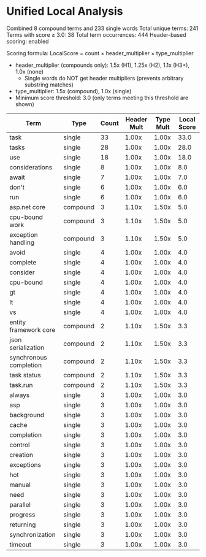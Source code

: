 # Unified Local Analysis

Combined 8 compound terms and 233 single words
Total unique terms: 241
Terms with score ≥ 3.0: 38
Total term occurrences: 444
Header-based scoring: enabled

Scoring formula: LocalScore = count × header_multiplier × type_multiplier
- header_multiplier (compounds only): 1.5x (H1), 1.25x (H2), 1.1x (H3+), 1.0x (none)
  - Single words do NOT get header multipliers (prevents arbitrary substring matches)
- type_multiplier: 1.5x (compound), 1.0x (single)
- Minimum score threshold: 3.0 (only terms meeting this threshold are shown)

| Term | Type | Count | Header Mult | Type Mult | Local Score |
|------|------|-------|-------------|-----------|-------------|
| task | single | 33 | 1.00x | 1.00x | 33.0 |
| tasks | single | 28 | 1.00x | 1.00x | 28.0 |
| use | single | 18 | 1.00x | 1.00x | 18.0 |
| considerations | single | 8 | 1.00x | 1.00x | 8.0 |
| await | single | 7 | 1.00x | 1.00x | 7.0 |
| don't | single | 6 | 1.00x | 1.00x | 6.0 |
| run | single | 6 | 1.00x | 1.00x | 6.0 |
| asp.net core | compound | 3 | 1.10x | 1.50x | 5.0 |
| cpu-bound work | compound | 3 | 1.10x | 1.50x | 5.0 |
| exception handling | compound | 3 | 1.10x | 1.50x | 5.0 |
| avoid | single | 4 | 1.00x | 1.00x | 4.0 |
| complete | single | 4 | 1.00x | 1.00x | 4.0 |
| consider | single | 4 | 1.00x | 1.00x | 4.0 |
| cpu-bound | single | 4 | 1.00x | 1.00x | 4.0 |
| gt | single | 4 | 1.00x | 1.00x | 4.0 |
| lt | single | 4 | 1.00x | 1.00x | 4.0 |
| vs | single | 4 | 1.00x | 1.00x | 4.0 |
| entity framework core | compound | 2 | 1.10x | 1.50x | 3.3 |
| json serialization | compound | 2 | 1.10x | 1.50x | 3.3 |
| synchronous completion | compound | 2 | 1.10x | 1.50x | 3.3 |
| task status | compound | 2 | 1.10x | 1.50x | 3.3 |
| task.run | compound | 2 | 1.10x | 1.50x | 3.3 |
| always | single | 3 | 1.00x | 1.00x | 3.0 |
| asp | single | 3 | 1.00x | 1.00x | 3.0 |
| background | single | 3 | 1.00x | 1.00x | 3.0 |
| cache | single | 3 | 1.00x | 1.00x | 3.0 |
| completion | single | 3 | 1.00x | 1.00x | 3.0 |
| control | single | 3 | 1.00x | 1.00x | 3.0 |
| creation | single | 3 | 1.00x | 1.00x | 3.0 |
| exceptions | single | 3 | 1.00x | 1.00x | 3.0 |
| hot | single | 3 | 1.00x | 1.00x | 3.0 |
| manual | single | 3 | 1.00x | 1.00x | 3.0 |
| need | single | 3 | 1.00x | 1.00x | 3.0 |
| parallel | single | 3 | 1.00x | 1.00x | 3.0 |
| progress | single | 3 | 1.00x | 1.00x | 3.0 |
| returning | single | 3 | 1.00x | 1.00x | 3.0 |
| synchronization | single | 3 | 1.00x | 1.00x | 3.0 |
| timeout | single | 3 | 1.00x | 1.00x | 3.0 |
